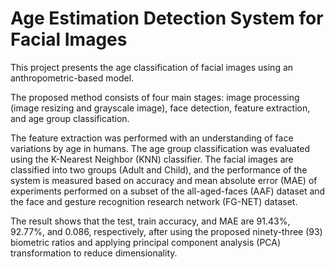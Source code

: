 # Age Estimation Detection System for Facial Images

This project presents the age classification of facial images using an anthropometric-based model. 

The proposed method consists of four main stages: image processing (image resizing and grayscale image), face detection, feature 
extraction, and age group classification. 

The feature extraction was performed with an understanding of face variations by age in humans. The age group classification was evaluated using the K-Nearest Neighbor (KNN) classifier. The facial images are classified into two groups (Adult and Child), and the performance of the system 
is measured based on accuracy and mean absolute error (MAE) of experiments performed on a subset of the all-aged-faces (AAF) dataset and the face and gesture 
recognition research network (FG-NET) dataset. 

The result shows that the test, train accuracy, and MAE are 91.43%, 92.77%, and 0.086, respectively, after using the proposed ninety-three (93) biometric 
ratios and applying principal component analysis (PCA) transformation to reduce dimensionality.

